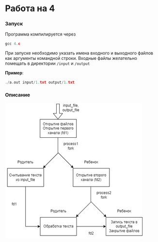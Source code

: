 # Работа на 4

### Запуск
Программа компилируется через
```c
gcc 4.c
```
При запуске необходимо указать имена входного и выходного файлов как аргументы командной строки. Входные файлы желательно помещать в директории `/input` и `/output`

**Пример**:
```c
./a.out input/1.txt output/1.txt
```

### Описание
![Схема](./schema/schema4.drawio.png)
